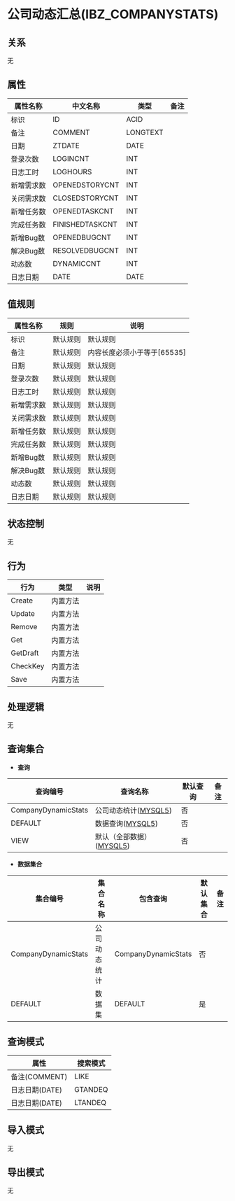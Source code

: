 # 公司动态汇总(IBZ_COMPANYSTATS)

  

## 关系
无

## 属性

| 属性名称        |    中文名称    | 类型     |  备注  |
| --------   |------------| -----   |  -------- | 
|标识|ID|ACID|&nbsp;|
|备注|COMMENT|LONGTEXT|&nbsp;|
|日期|ZTDATE|DATE|&nbsp;|
|登录次数|LOGINCNT|INT|&nbsp;|
|日志工时|LOGHOURS|INT|&nbsp;|
|新增需求数|OPENEDSTORYCNT|INT|&nbsp;|
|关闭需求数|CLOSEDSTORYCNT|INT|&nbsp;|
|新增任务数|OPENEDTASKCNT|INT|&nbsp;|
|完成任务数|FINISHEDTASKCNT|INT|&nbsp;|
|新增Bug数|OPENEDBUGCNT|INT|&nbsp;|
|解决Bug数|RESOLVEDBUGCNT|INT|&nbsp;|
|动态数|DYNAMICCNT|INT|&nbsp;|
|日志日期|DATE|DATE|&nbsp;|

## 值规则
| 属性名称    | 规则    |  说明  |
| --------   |------------| ----- | 
|标识|默认规则|默认规则|
|备注|默认规则|内容长度必须小于等于[65535]|
|日期|默认规则|默认规则|
|登录次数|默认规则|默认规则|
|日志工时|默认规则|默认规则|
|新增需求数|默认规则|默认规则|
|关闭需求数|默认规则|默认规则|
|新增任务数|默认规则|默认规则|
|完成任务数|默认规则|默认规则|
|新增Bug数|默认规则|默认规则|
|解决Bug数|默认规则|默认规则|
|动态数|默认规则|默认规则|
|日志日期|默认规则|默认规则|

## 状态控制

无


## 行为
| 行为    | 类型    |  说明  |
| --------   |------------| ----- | 
|Create|内置方法|&nbsp;|
|Update|内置方法|&nbsp;|
|Remove|内置方法|&nbsp;|
|Get|内置方法|&nbsp;|
|GetDraft|内置方法|&nbsp;|
|CheckKey|内置方法|&nbsp;|
|Save|内置方法|&nbsp;|

## 处理逻辑
无

## 查询集合

* **查询**

| 查询编号 | 查询名称       | 默认查询 |   备注|
| --------  | --------   | --------   | ----- |
|CompanyDynamicStats|公司动态统计([MYSQL5](../../appendix/query_MYSQL5.md#CompanyStats_CompanyDynamicStats))|否|&nbsp;|
|DEFAULT|数据查询([MYSQL5](../../appendix/query_MYSQL5.md#CompanyStats_Default))|否|&nbsp;|
|VIEW|默认（全部数据）([MYSQL5](../../appendix/query_MYSQL5.md#CompanyStats_View))|否|&nbsp;|

* **数据集合**

| 集合编号 | 集合名称   |  包含查询  | 默认集合 |   备注|
| --------  | --------   | -------- | --------   | ----- |
|CompanyDynamicStats|公司动态统计|CompanyDynamicStats|否|&nbsp;|
|DEFAULT|数据集|DEFAULT|是|&nbsp;|

## 查询模式
| 属性      |    搜索模式     |
| --------   |------------|
|备注(COMMENT)|LIKE|
|日志日期(DATE)|GTANDEQ|
|日志日期(DATE)|LTANDEQ|

## 导入模式
无


## 导出模式
无
